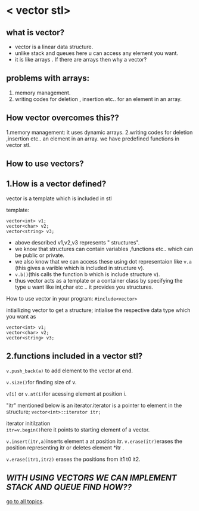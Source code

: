# < vector stl>

## what  is vector?
- vector is a linear data structure.
- unlike stack and queues here u can access any element you want.
- it is like arrays .
If there are arrays then why a vector?
## problems with arrays:
1. memory management. 
2. writing codes for deletion , insertion etc.. for  an element in an array.
## How vector overcomes this??
1.memory management:
    it uses dynamic arrays.
2.writing codes for deletion ,insertion  etc.. an element in an array.
    we have predefined functions in vector stl.

## How to use vectors?

## 1.How is a vector defined?
vector is a template which is included in stl 

template:
```
vector<int> v1;
vector<char> v2;
vector<string> v3;
```
- above described v1,v2,v3 represents " structures". 
- we know that structures can contain variables ,functions etc.. which can be public or private.
- we also know that we can access these using dot representaion like ```v.a``` (this gives a varible  which is included in structure v).
- ```v.b()```(this calls the function b which is include structure v).
- thus vector acts as a template or a container class by specifying the type u want like int,char etc .. it provides you structures.

How to use vector in your program:
```#include<vector> ```

intiallizing vector to get a structure;
intialise the respective data type which you want as 
```
vector<int> v1;
vector<char> v2;
vector<string> v3;
```

## 2.functions included in a vector stl?

```v.push_back(a)``` to add element to the vector at end.

```v.size()```for finding size of v.

```v[i]``` or ```v.at(i)```for acessing element at position i.

"itr" mentioned below is an iterator.iterator is a pointer to element in the structure;
```vector<int>::iterator itr;```

iterator  initilzation  
```itr=v.begin()```here it points to starting element of a vector.

 ```v.insert(itr,a)```inserts element a at position itr.
```v.erase(itr)```erases the position representing itr or deletes element \*itr . 

```v.erase(itr1,itr2)``` erases  the positions from it1 t0 it2.



## *WITH USING VECTORS WE CAN IMPLEMENT STACK AND QUEUE* _FIND HOW??_

[go to all topics](https://journey-cp.github.io/LEARN).
